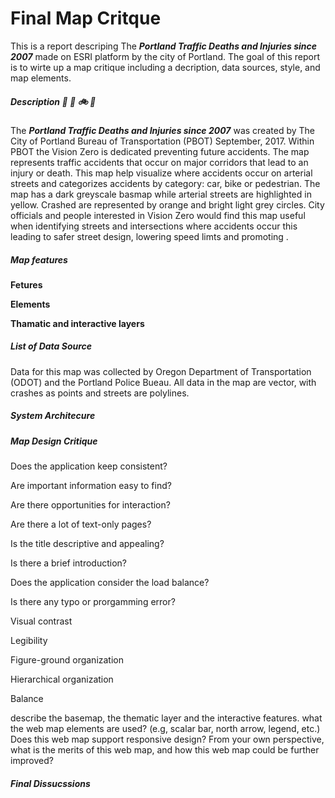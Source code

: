 # Final Map Critque
This is a report descriping The ***Portland Traffic Deaths and Injuries since 2007*** made on ESRI platform by the city of Portland. The goal of this report is to wirte up a map critique including a decription, data sources, style, and map elements.

##### Description :light_rail: :car: :bike: :walking:
The ***Portland Traffic Deaths and Injuries since 2007*** was created by The City of Portland Bureau of Transportation (PBOT) September, 2017. Within PBOT the Vision Zero is dedicated preventing future accidents. The map represents traffic accidents that occur on major corridors that lead to an injury or death. This map help visualize where accidents occur on arterial streets and categorizes accidents by category: car, bike or pedestrian. The map has a dark greyscale basmap while arterial streets are highlighted in yellow. Crashed are represented by orange and bright light grey circles. City officials and people interested in Vision Zero would find this map useful when identifying streets and intersections where accidents occur this leading to safer street design, lowering speed limts and promoting . 

##### Map features
**Fetures**

**Elements**

**Thamatic and interactive layers**

##### List of Data Source
Data for this map was collected by Oregon Department of Transportation (ODOT) and the Portland Police Bueau. All data in the map are vector, with crashes as points and streets are polylines.

##### System Architecure

##### Map Design Critique

Does the application keep consistent?

Are important information easy to find?

Are there opportunities for interaction?

Are there a lot of text-only pages?

Is the title descriptive and appealing?

Is there a brief introduction?

Does the application consider the load balance?

Is there any typo or prorgamming error?

Visual contrast

Legibility

Figure-ground organization

Hierarchical organization

Balance

describe the basemap, the thematic layer and the interactive features.
what the web map elements are used? (e.g, scalar bar, north arrow, legend, etc.)
Does this web map support responsive design?
From your own perspective, what is the merits of this web map, and how this web map could be further improved?

##### Final Dissucssions

